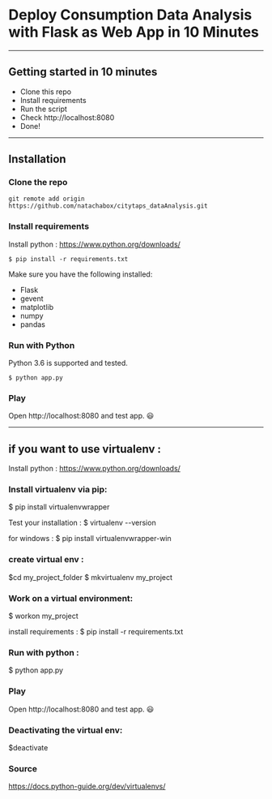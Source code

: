 # Deploy Consumption Data Analysis with Flask as Web App in 10 Minutes

------------------

## Getting started in 10 minutes

- Clone this repo 
- Install requirements
- Run the script
- Check http://localhost:8080
- Done!

------------------

## Installation

### Clone the repo
```shell
git remote add origin https://github.com/natachabox/citytaps_dataAnalysis.git
```

### Install requirements

Install python : https://www.python.org/downloads/

```shell
$ pip install -r requirements.txt
```

Make sure you have the following installed:
- Flask
- gevent
- matplotlib
- numpy
- pandas

### Run with Python

Python 3.6 is supported and tested.


```shell
$ python app.py
```

### Play

Open http://localhost:8080 and test app. :smiley:

------------------

## if you want to use virtualenv :

Install python : https://www.python.org/downloads/

### Install virtualenv via pip:

$ pip install virtualenvwrapper

Test your installation :
$ virtualenv --version

for windows :
$ pip install virtualenvwrapper-win

### create virtual env :

$cd my_project_folder
$ mkvirtualenv my_project

### Work on a virtual environment:

$ workon my_project

install requirements :
$ pip install -r requirements.txt

### Run with python :
$ python app.py

### Play

Open http://localhost:8080 and test app. :smiley:

### Deactivating the virtual env:
$deactivate

### Source
https://docs.python-guide.org/dev/virtualenvs/

